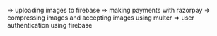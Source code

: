 => uploading images to firebase
=> making payments with razorpay
=> compressing images and accepting images using multer
=> user authentication using firebase
